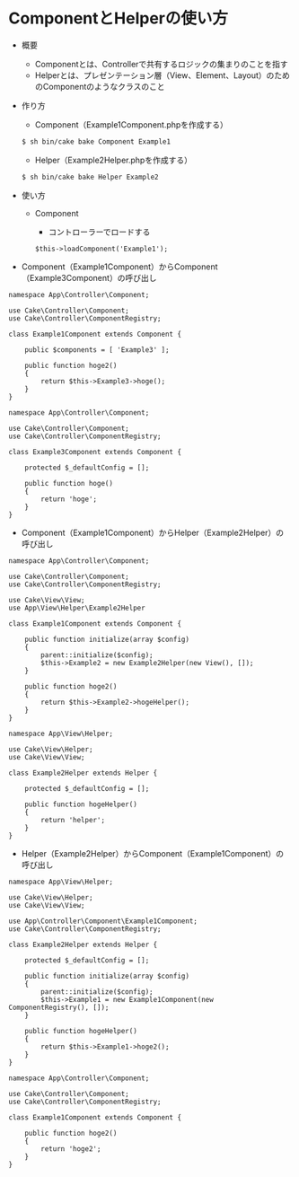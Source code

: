 # ComponentとHelperの使い方

- 概要
  - Componentとは、Controllerで共有するロジックの集まりのことを指す
  - Helperとは、プレゼンテーション層（View、Element、Layout）のためのComponentのようなクラスのこと

- 作り方
  - Component（Example1Component.phpを作成する）
  ```bash
  $ sh bin/cake bake Component Example1
  ```

  - Helper（Example2Helper.phpを作成する）
  ```bash
  $ sh bin/cake bake Helper Example2
  ```

- 使い方
  - Component
    - コントローラーでロードする

    ```AppController.php
    $this->loadComponent('Example1');
    ```

- Component（Example1Component）からComponent（Example3Component）の呼び出し
```Example1Component.php
namespace App\Controller\Component;

use Cake\Controller\Component;
use Cake\Controller\ComponentRegistry;

class Example1Component extends Component {

    public $components = [ 'Example3' ];

    public function hoge2()
    {
        return $this->Example3->hoge();
    }
}
```

```Example3Component.php
namespace App\Controller\Component;

use Cake\Controller\Component;
use Cake\Controller\ComponentRegistry;

class Example3Component extends Component {

    protected $_defaultConfig = [];

    public function hoge()
    {
        return 'hoge';
    }
}
```


- Component（Example1Component）からHelper（Example2Helper）の呼び出し
```Example1Component.php
namespace App\Controller\Component;

use Cake\Controller\Component;
use Cake\Controller\ComponentRegistry;

use Cake\View\View;
use App\View\Helper\Example2Helper

class Example1Component extends Component {

    public function initialize(array $config)
    {
        parent::initialize($config);
        $this->Example2 = new Example2Helper(new View(), []);
    }

    public function hoge2()
    {
        return $this->Example2->hogeHelper();
    }
}
```

```Example2Helper.php
namespace App\View\Helper;

use Cake\View\Helper;
use Cake\View\View;

class Example2Helper extends Helper {

    protected $_defaultConfig = [];

    public function hogeHelper()
    {
        return 'helper';
    }
}
```


- Helper（Example2Helper）からComponent（Example1Component）の呼び出し
```Example2Helper.php
namespace App\View\Helper;

use Cake\View\Helper;
use Cake\View\View;

use App\Controller\Component\Example1Component;
use Cake\Controller\ComponentRegistry;

class Example2Helper extends Helper {

    protected $_defaultConfig = [];

    public function initialize(array $config)
    {
        parent::initialize($config);
        $this->Example1 = new Example1Component(new ComponentRegistry(), []);
    }

    public function hogeHelper()
    {
        return $this->Example1->hoge2();
    }
}
```

```Example1Component.php
namespace App\Controller\Component;

use Cake\Controller\Component;
use Cake\Controller\ComponentRegistry;

class Example1Component extends Component {

    public function hoge2()
    {
        return 'hoge2';
    }
}
```